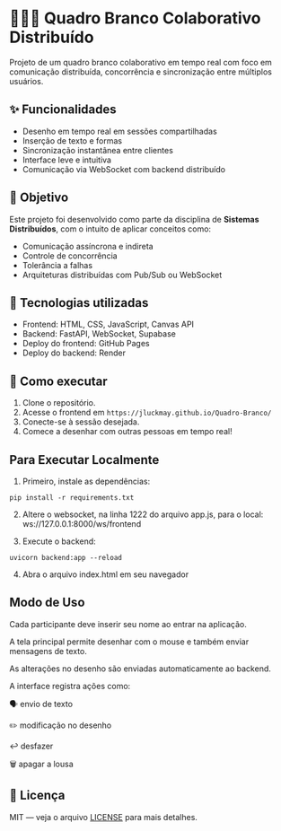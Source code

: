 # 🧑‍🤝‍🧑 Quadro Branco Colaborativo Distribuído

Projeto de um quadro branco colaborativo em tempo real com foco em comunicação distribuída, concorrência e sincronização entre múltiplos usuários.

## ✨ Funcionalidades
- Desenho em tempo real em sessões compartilhadas
- Inserção de texto e formas
- Sincronização instantânea entre clientes
- Interface leve e intuitiva
- Comunicação via WebSocket com backend distribuído

## 🎯 Objetivo
Este projeto foi desenvolvido como parte da disciplina de **Sistemas Distribuídos**, com o intuito de aplicar conceitos como:
- Comunicação assíncrona e indireta
- Controle de concorrência
- Tolerância a falhas
- Arquiteturas distribuídas com Pub/Sub ou WebSocket

## 🧰 Tecnologias utilizadas
- Frontend: HTML, CSS, JavaScript, Canvas API
- Backend: FastAPI, WebSocket, Supabase
- Deploy do frontend: GitHub Pages
- Deploy do backend: Render

## 🚀 Como executar
1. Clone o repositório.
2. Acesse o frontend em `https://jluckmay.github.io/Quadro-Branco/`
3. Conecte-se à sessão desejada.
4. Comece a desenhar com outras pessoas em tempo real!

## Para Executar Localmente

1. Primeiro, instale as dependências:
```
pip install -r requirements.txt
```

2. Altere o websocket, na linha 1222 do arquivo app.js, para o local: ws://127.0.0.1:8000/ws/frontend

3. Execute o backend:
```
uvicorn backend:app --reload
```

4. Abra o arquivo index.html em seu navegador

## Modo de Uso

Cada participante deve inserir seu nome ao entrar na aplicação.

A tela principal permite desenhar com o mouse e também enviar mensagens de texto.

As alterações no desenho são enviadas automaticamente ao backend.

A interface registra ações como:

🗣 envio de texto

✏️ modificação no desenho

↩️ desfazer

🗑 apagar a lousa


## 📄 Licença
MIT — veja o arquivo [LICENSE](./LICENSE) para mais detalhes.
